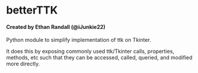 betterTTK
=========

#### Created by Ethan Randall (@iJunkie22)

Python module to simplify implementation of ttk on Tkinter.

It does this by exposing commonly used ttk/Tkinter calls, properties, methods, etc such that they can be accessed,
called, queried, and modified more directly.

